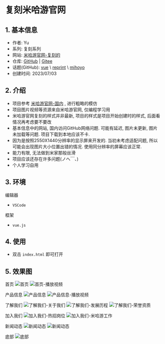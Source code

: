# 复刻米哈游官网

## 1. 基本信息

- 作者: Yu
- 系列: 复刻系列
- 网站: [米哈游官网-复刻的](https://gmcy2020.github.io/Reprint-MiHoYo-Web/)
- 仓库: [GitHub](https://github.com/GMCY2020/Reprint-MiHoYo-Web) | [Gitee](https://gitee.com/GMCY2020/Reprint-MiHoYo-Web)
- 话题(GitHub): [vue](https://github.com/topics/vue) \ [reprint](https://github.com/topics/reprint) \ [mihoyo](https://github.com/topics/mihoyo)
- 创建时间: 2023/07/03

## 2. 介绍

- 项目参考 [米哈游官网-国内](https://www.mihoyo.com) , 进行粗略的模仿
- 项目图片视频等资源来自米哈游官网, 仅编程学习用
- 米哈游官网复刻的样式并非最新, 项目的样式是项目开始创建时的样式, 后面看情况再考虑要不要改
- 基本信息中的网站, 国内访问GitHub网络问题. 可能有延迟, 图片未更新, 图片未加载等问题. 项目下载到本地应该不卡.
- 因为是按照2550X1440分辨率的显示屏来开发的. 当初未考虑适配问题, 所以可能会出现图片大小位置出错的情况. 使用同分辨率的屏幕应该正常.
- 能力有限, 无法做到米家那般丝滑
- 项目应该还存在许多问题(ノへ￣、)
- 个人学习自用

## 3. 环境

编辑器
- `VSCode`

框架
- `vue.js`

## 4. 使用

- 双击 `index.html` 即可打开

## 5. 效果图

首页
![首页](docs/md-01-01.png)
![首页-播放视频](docs/md-01-02.png)

产品信息
![产品信息](docs/md-02-01.png)
![产品信息-播放视频](docs/md-02-02.png)

了解我们
![了解我们-关于我们](docs/md-03-01.png)
![了解我们-发展历程](docs/md-03-02.png)
![了解我们-荣誉资质](docs/md-03-03.png)

加入我们
![加入我们-热招岗位](docs/md-04-01.png)
![加入我们-米哈游工作](docs/md-04-02.png)

新闻动态
![新闻动态](docs/md-05-01.png)
![新闻动态](docs/md-05-02.png)

底部
![底部](docs/md-06-01.png)
